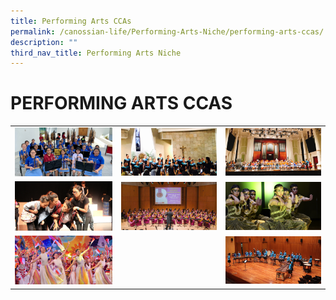 ```yaml
---
title: Performing Arts CCAs
permalink: /canossian-life/Performing-Arts-Niche/performing-arts-ccas/
description: ""
third_nav_title: Performing Arts Niche
---
```

# PERFORMING ARTS CCAS

|   |   |   |
|---|---|---|
| ![](/images/Canossian%20Life/Performing%20Arts%20Niche/Performing%20arts%20cca/Angklung_1.jpg)  |  ![](/images/Canossian%20Life/Performing%20Arts%20Niche/Performing%20arts%20cca/Choir_Chapel-performance.jpg) |  ![](/images/Canossian%20Life/Performing%20Arts%20Niche/Performing%20arts%20cca/CB_VCH_1.jpg) |
|![](/images/Canossian%20Life/Performing%20Arts%20Niche/Performing%20arts%20cca/Human-Values-Drama-Festival-2018-Pic-1.jpg)   | ![](/images/Canossian%20Life/Performing%20Arts%20Niche/Performing%20arts%20cca/guitar2.jpg)  | ![](/images/Canossian%20Life/Performing%20Arts%20Niche/Performing%20arts%20cca/INDIAN-DANCE_4212.jpg)  |
| ![](/images/Canossian%20Life/Performing%20Arts%20Niche/Performing%20arts%20cca/4-Joy-Dancing-Beijing-2018-In-Beijing-to-promote-Singapore.jpg)  |   | ![](/images/Canossian%20Life/Performing%20Arts%20Niche/Performing%20arts%20cca/SYF-stage.jpg)  |
